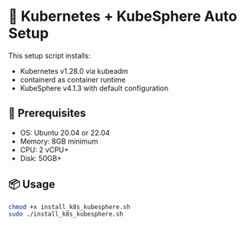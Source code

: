 # 🚀 Kubernetes + KubeSphere Auto Setup

This setup script installs:
- Kubernetes v1.28.0 via kubeadm
- containerd as container runtime
- KubeSphere v4.1.3 with default configuration

## 🧰 Prerequisites

- OS: Ubuntu 20.04 or 22.04
- Memory: 8GB minimum
- CPU: 2 vCPU+
- Disk: 50GB+

## 📦 Usage

```bash
chmod +x install_k8s_kubesphere.sh
sudo ./install_k8s_kubesphere.sh
